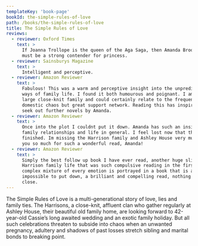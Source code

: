 ```yaml
---
templateKey: 'book-page'
bookId: the-simple-rules-of-love
path: /books/the-simple-rules-of-love
title: The Simple Rules of Love
reviews:
  - reviewer: Oxford Times
    text: >
      If Joanna Trollope is the queen of the Aga Saga, then Amanda Brookfield
      must be a strong contender for princess.
  - reviewer: Sainsburys Magazine
    text: >
      Intelligent and perceptive.
  - reviewer: Amazon Reviewer
    text: >
      Fabulous! This was a warm and perceptive insight into the unpredictable
      ways of family life. I found it both humourous and poignant. I am from a
      large close-knit family and could certainly relate to the frequent
      domestic chaos but great support network. Reading this has inspired me to
      seek out further novels by Amanda.
  - reviewer: Amazon Reviewer
    text: >
      Once into the plot I couldnt put it down. Amanda has such an insight into
      family relationships and life in general. I feel lost now that the book is
      finished. Im missing the Harrison family and Ashley House very much! Thank
      you so much for such a wonderful read, Amanda!
  - reviewer: Amazon Reviewer
    text: >
      Simply the best follow up book I have ever read, another huge slice of
      Harrison family life that was such compulsive reading in the first book, a
      complex mixture of every emotion is portrayed in a book that is almost
      impossible to put down, a brilliant and compelling read, nothing comes
      close.
---
```


The Simple Rules of Love is a multi-generational story of love, lies and family
ties. The Harrisons, a close-knit, affluent clan who gather regularly at Ashley
House, their beautiful old family home, are looking forward to 42-year-old
Cassie’s long awaited wedding and an exotic family holiday. But all such
celebrations threaten to subside into chaos when an unwanted pregnancy, adultery
and shadows of past losses stretch sibling and marital bonds to breaking point.
